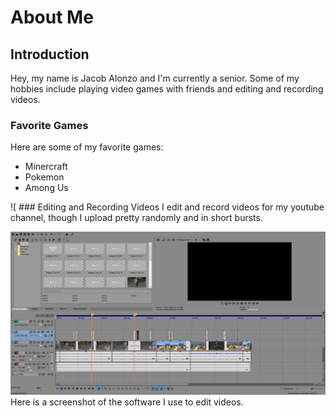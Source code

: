# About Me

## Introduction
Hey, my name is Jacob Alonzo and I'm currently a senior. Some of my hobbies include playing video games with friends and editing and recording videos.

### Favorite Games
Here are some of my favorite games:
<ul>
  <li>Minercraft</li>
  <li>Pokemon</li>
  <li>Among Us</li>
</ul>
![
### Editing and Recording Videos
I edit and record videos for my youtube channel, though I upload pretty randomly and in short bursts.

![Editing](Editing.PNG)
Here is a screenshot of the software I use to edit videos.
